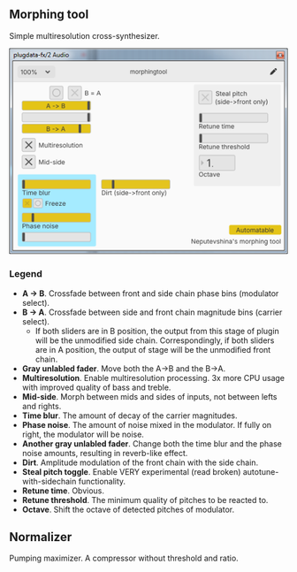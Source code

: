 ## Morphing tool
Simple multiresolution cross-synthesizer.

![screenshot](./morphing-tool/screenshot.png)

### Legend
- **A → B**. Crossfade between front and side chain phase bins (modulator select).
- **B → A**. Crossfade between side and front chain magnitude bins (carrier select).
  - If both sliders are in B position, the output from this stage of plugin will be the unmodified side chain.
    Correspondingly, if both sliders are in A position, the output of stage will be the unmodified front chain.
- **Gray unlabled fader**. Move both the A→B and the B→A.
- **Multiresolution**. Enable multiresolution processing. 3x more CPU usage with improved quality of bass and treble.
- **Mid-side**. Morph between mids and sides of inputs, not between lefts and rights.
- **Time blur**. The amount of decay of the carrier magnitudes.
- **Phase noise**. The amount of noise mixed in the modulator. If fully on right, the modulator will be noise.
- **Another gray unlabled fader**. Change both the time blur and the phase noise amounts, resulting in reverb-like effect.
- **Dirt**. Amplitude modulation of the front chain with the side chain.
- **Steal pitch toggle**. Enable VERY experimental (read broken) autotune-with-sidechain functionality.
- **Retune time**. Obvious.
- **Retune threshold**. The minimum quality of pitches to be reacted to.
- **Octave**. Shift the octave of detected pitches of modulator.

## Normalizer
Pumping maximizer. A compressor without threshold and ratio.


